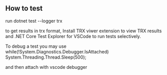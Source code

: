 ## How to test

run 
dotnet test --logger trx

to get results in trx format,
Install TRX viwer extension  to view TRX results
and .NET Core Test Explorer for VSCode to run tests selectively.

To debug a test you may use
while(!System.Diagnostics.Debugger.IsAttached) System.Threading.Thread.Sleep(500);

and then attach with vscode debugger